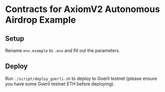 # Contracts for AxiomV2 Autonomous Airdrop Example

## Setup

Rename `env.example` to `.env` and fill out the parameters.

## Deploy

Run `./script/deploy_goerli.sh` to deploy to Goerli testnet (please ensure you have some Goerli testnet ETH before deploying).